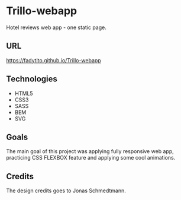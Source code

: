 # Trillo-webapp
Hotel reviews web app - one static page.
## URL
https://fadytito.github.io/Trillo-webapp
## Technologies
* HTML5
* CSS3 
* SASS
* BEM
* SVG
## Goals
The main goal of this project was applying fully responsive web app, practicing CSS FLEXBOX feature and applying some cool animations.
## Credits
The design credits goes to Jonas Schmedtmann.

